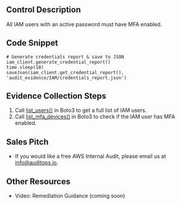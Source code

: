 ## Control Description
All IAM users with an active password must have MFA enabled.

## Code Snippet
```
# Generate credentials report & save to JSON
iam_client.generate_credential_report()
time.sleep(10)
saveJson(iam_client.get_credential_report(), 'audit_evidence/IAM/credentials_report.json')    
```

## Evidence Collection Steps
1. Call [list_users()](https://boto3.amazonaws.com/v1/documentation/api/latest/reference/services/iam/client/list_users.html) in Boto3 to get a full list of IAM users.
2. Call [list_mfa_devices()](https://boto3.amazonaws.com/v1/documentation/api/latest/reference/services/iam/client/list_users.html) in Boto3 to check if the IAM user has MFA enabled.


## Sales Pitch
- If you would like a free AWS Internal Audit, please email us at info@auditops.io.

## Other Resources
- Video: Remediation Guidance (coming soon)